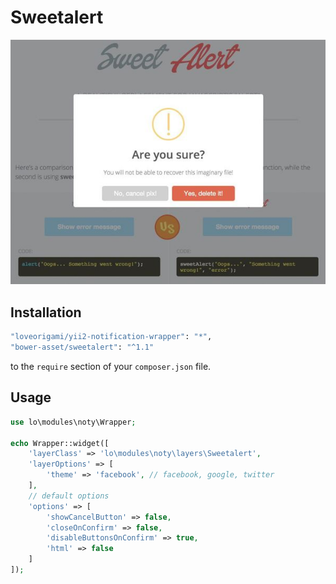 # Sweetalert
!["Sweetalert"](img/sweetalert.jpg)

Installation
--------

```bash
"loveorigami/yii2-notification-wrapper": "*",
"bower-asset/sweetalert": "^1.1"
```

to the ```require``` section of your `composer.json` file.


Usage
-----

```php
use lo\modules\noty\Wrapper;

echo Wrapper::widget([
    'layerClass' => 'lo\modules\noty\layers\Sweetalert',
    'layerOptions' => [
        'theme' => 'facebook', // facebook, google, twitter
    ],
    // default options
    'options' => [
        'showCancelButton' => false,
        'closeOnConfirm' => false,
        'disableButtonsOnConfirm' => true,
        'html' => false
    ]
]);

```
